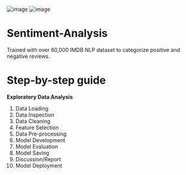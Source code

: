 <a><img alt = 'image' src="https://img.shields.io/badge/Spyder%20Ide-FF0000?style=for-the-badge&logo=spyder%20ide&logoColor=white%22%3E%3C/a%3E" ><a>
<a><img alt = 'image' src="https://img.shields.io/badge/TensorFlow-FF6F00?style=for-the-badge&logo=tensorflow&logoColor=white%22%3E%3C/a%3E" ><a>
 

# Sentiment-Analysis
 Trained with over 60,000 IMDB NLP dataset to categorize positive and negative reviews.

# Step-by-step guide

**Exploratory Data Analysis**
1. Data Loading
2. Data Inspection
3. Data Cleaning
4. Feature Selection
5. Data Pre-processing
6. Model Development
7. Model Evaluation
8. Model Saving
9. Discussion/Report
10. Model Deployment



